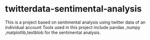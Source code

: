 # twitterdata-sentimental-analysis
This is a project based on sentimental analysis using twitter data of an individual account
Tools used in this project include pandas ,numpy ,matplotlib,textblob for the sentimental analysis. 

